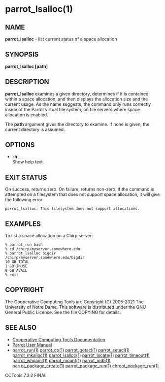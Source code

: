 






















# parrot_lsalloc(1)

## NAME
**parrot_lsalloc** - list current status of a space allocation

## SYNOPSIS
**parrot_lsalloc [path]**

## DESCRIPTION

**parrot_lsalloc** examines a given directory, determines if it is
contained within a space allocation, and then displays the allocation
size and the current usage. As the name suggests, the command only runs
correctly inside of the Parrot virtual file system, on file servers where space allocation is enabled.

The **path** argument gives the directory to examine.
If none is given, the current directory is assumed.

## OPTIONS


- **-h**<br />Show help text.



## EXIT STATUS
On success, returns zero.  On failure, returns non-zero.
If the command is attempted on a filesystem that does not support
space allocation, it will give the following error:

```
parrot_lsalloc: This filesystem does not support allocations.
```

## EXAMPLES

To list a space allocation on a Chirp server:

```
% parrot_run bash
% cd /chirp/myserver.somewhere.edu
% parrot_lsalloc bigdir
/chirp/myserver.somewhere.edu/bigdir
10 GB TOTAL
1 GB INUSE
9 GB AVAIL
% exit
```

## COPYRIGHT

The Cooperative Computing Tools are Copyright (C) 2005-2021 The University of Notre Dame.  This software is distributed under the GNU General Public License.  See the file COPYING for details.

## SEE ALSO


- [Cooperative Computing Tools Documentation]("../index.html")
- [Parrot User Manual]("../parrot.html")
- [parrot_run(1)](parrot_run.md) [parrot_cp(1)](parrot_cp.md) [parrot_getacl(1)](parrot_getacl.md)  [parrot_setacl(1)](parrot_setacl.md)  [parrot_mkalloc(1)](parrot_mkalloc.md)  [parrot_lsalloc(1)](parrot_lsalloc.md)  [parrot_locate(1)](parrot_locate.md)  [parrot_timeout(1)](parrot_timeout.md)  [parrot_whoami(1)](parrot_whoami.md)  [parrot_mount(1)](parrot_mount.md)  [parrot_md5(1)](parrot_md5.md)  [parrot_package_create(1)](parrot_package_create.md)  [parrot_package_run(1)](parrot_package_run.md)  [chroot_package_run(1)](chroot_package_run.md)


CCTools 7.3.2 FINAL
